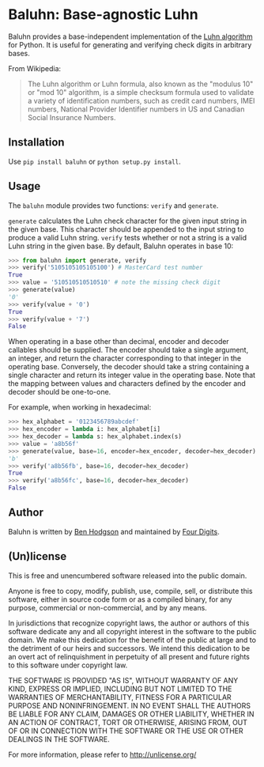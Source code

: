 # Baluhn: Base-agnostic Luhn

Baluhn provides a base-independent implementation of the [Luhn
algorithm](http://en.wikipedia.org/wiki/Luhn_algorithm) for Python. It is
useful for generating and verifying check digits in arbitrary bases.

From Wikipedia:

> The Luhn algorithm or Luhn formula, also known as the "modulus 10" or "mod
> 10" algorithm, is a simple checksum formula used to validate a variety of
> identification numbers, such as credit card numbers, IMEI numbers,
> National Provider Identifier numbers in US and Canadian Social Insurance
> Numbers.

## Installation

Use `pip install baluhn` or `python setup.py install`.

## Usage

The `baluhn` module provides two functions: `verify` and `generate`.

`generate` calculates the Luhn check character for the given input string in
the given base. This character should be appended to the input string to
produce a valid Luhn string. `verify` tests whether or not a string is a valid
Luhn string in the given base. By default, Baluhn operates in base 10:

```python
>>> from baluhn import generate, verify
>>> verify('5105105105105100') # MasterCard test number
True
>>> value = '510510510510510' # note the missing check digit
>>> generate(value)
'0'
>>> verify(value + '0')
True
>>> verify(value + '7')
False
```

When operating in a base other than decimal, encoder and decoder callables
should be supplied. The encoder should take a single argument, an integer, and
return the character corresponding to that integer in the operating base.
Conversely, the decoder should take a string containing a single character and
return its integer value in the operating base. Note that the mapping between
values and characters defined by the encoder and decoder should be one-to-one.

For example, when working in hexadecimal:

```python
>>> hex_alphabet = '0123456789abcdef'
>>> hex_encoder = lambda i: hex_alphabet[i]
>>> hex_decoder = lambda s: hex_alphabet.index(s)
>>> value = 'a8b56f'
>>> generate(value, base=16, encoder=hex_encoder, decoder=hex_decoder)
'b'
>>> verify('a8b56fb', base=16, decoder=hex_decoder)
True
>>> verify('a8b56fc', base=16, decoder=hex_decoder)
False
```

## Author

Baluhn is written by [Ben Hodgson](http://benhodgson.com/) and maintained by [Four Digits](https://fourdigits.nl/).

## (Un)license

This is free and unencumbered software released into the public domain.

Anyone is free to copy, modify, publish, use, compile, sell, or distribute
this software, either in source code form or as a compiled binary, for any
purpose, commercial or non-commercial, and by any means.

In jurisdictions that recognize copyright laws, the author or authors of this
software dedicate any and all copyright interest in the software to the public
domain. We make this dedication for the benefit of the public at large and to
the detriment of our heirs and successors. We intend this dedication to be an
overt act of relinquishment in perpetuity of all present and future rights to
this software under copyright law.

THE SOFTWARE IS PROVIDED "AS IS", WITHOUT WARRANTY OF ANY KIND, EXPRESS OR
IMPLIED, INCLUDING BUT NOT LIMITED TO THE WARRANTIES OF MERCHANTABILITY,
FITNESS FOR A PARTICULAR PURPOSE AND NONINFRINGEMENT. IN NO EVENT SHALL THE
AUTHORS BE LIABLE FOR ANY CLAIM, DAMAGES OR OTHER LIABILITY, WHETHER IN AN
ACTION OF CONTRACT, TORT OR OTHERWISE, ARISING FROM, OUT OF OR IN CONNECTION
WITH THE SOFTWARE OR THE USE OR OTHER DEALINGS IN THE SOFTWARE.

For more information, please refer to <http://unlicense.org/>

